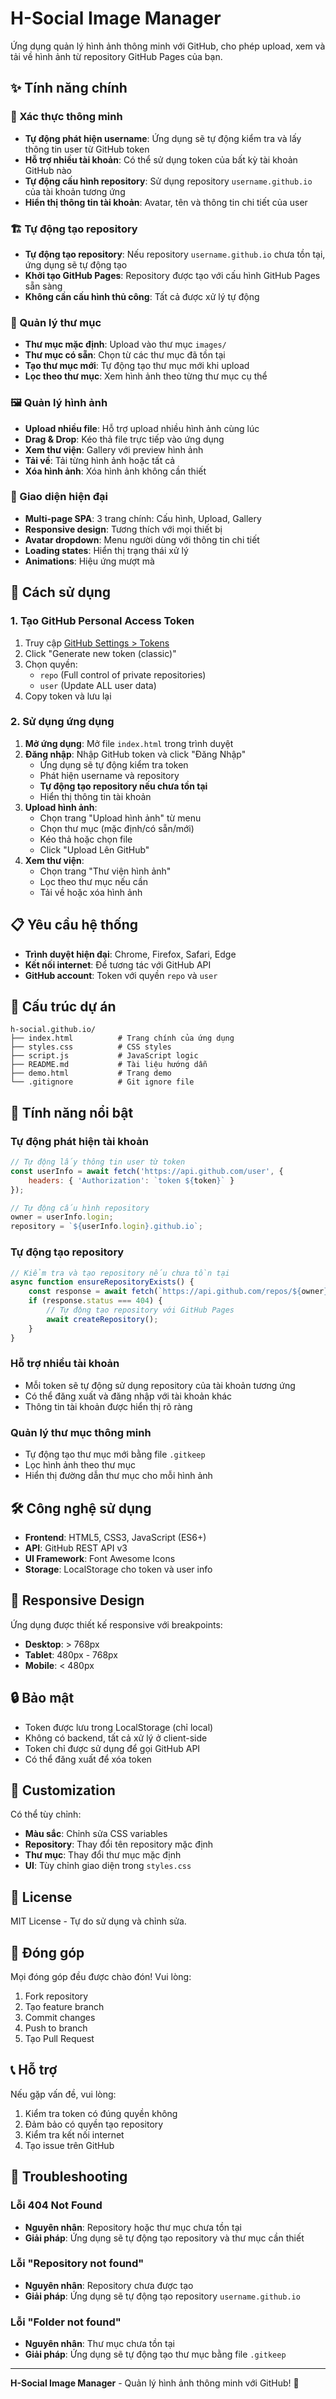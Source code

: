 # H-Social Image Manager

Ứng dụng quản lý hình ảnh thông minh với GitHub, cho phép upload, xem và tải về hình ảnh từ repository GitHub Pages của bạn.

## ✨ Tính năng chính

### 🔐 Xác thực thông minh
- **Tự động phát hiện username**: Ứng dụng sẽ tự động kiểm tra và lấy thông tin user từ GitHub token
- **Hỗ trợ nhiều tài khoản**: Có thể sử dụng token của bất kỳ tài khoản GitHub nào
- **Tự động cấu hình repository**: Sử dụng repository `username.github.io` của tài khoản tương ứng
- **Hiển thị thông tin tài khoản**: Avatar, tên và thông tin chi tiết của user

### 🏗️ Tự động tạo repository
- **Tự động tạo repository**: Nếu repository `username.github.io` chưa tồn tại, ứng dụng sẽ tự động tạo
- **Khởi tạo GitHub Pages**: Repository được tạo với cấu hình GitHub Pages sẵn sàng
- **Không cần cấu hình thủ công**: Tất cả được xử lý tự động

### 📁 Quản lý thư mục
- **Thư mục mặc định**: Upload vào thư mục `images/`
- **Thư mục có sẵn**: Chọn từ các thư mục đã tồn tại
- **Tạo thư mục mới**: Tự động tạo thư mục mới khi upload
- **Lọc theo thư mục**: Xem hình ảnh theo từng thư mục cụ thể

### 🖼️ Quản lý hình ảnh
- **Upload nhiều file**: Hỗ trợ upload nhiều hình ảnh cùng lúc
- **Drag & Drop**: Kéo thả file trực tiếp vào ứng dụng
- **Xem thư viện**: Gallery với preview hình ảnh
- **Tải về**: Tải từng hình ảnh hoặc tất cả
- **Xóa hình ảnh**: Xóa hình ảnh không cần thiết

### 🎨 Giao diện hiện đại
- **Multi-page SPA**: 3 trang chính: Cấu hình, Upload, Gallery
- **Responsive design**: Tương thích với mọi thiết bị
- **Avatar dropdown**: Menu người dùng với thông tin chi tiết
- **Loading states**: Hiển thị trạng thái xử lý
- **Animations**: Hiệu ứng mượt mà

## 🚀 Cách sử dụng

### 1. Tạo GitHub Personal Access Token
1. Truy cập [GitHub Settings > Tokens](https://github.com/settings/tokens)
2. Click "Generate new token (classic)"
3. Chọn quyền:
   - `repo` (Full control of private repositories)
   - `user` (Update ALL user data)
4. Copy token và lưu lại

### 2. Sử dụng ứng dụng
1. **Mở ứng dụng**: Mở file `index.html` trong trình duyệt
2. **Đăng nhập**: Nhập GitHub token và click "Đăng Nhập"
   - Ứng dụng sẽ tự động kiểm tra token
   - Phát hiện username và repository
   - **Tự động tạo repository nếu chưa tồn tại**
   - Hiển thị thông tin tài khoản
3. **Upload hình ảnh**:
   - Chọn trang "Upload hình ảnh" từ menu
   - Chọn thư mục (mặc định/có sẵn/mới)
   - Kéo thả hoặc chọn file
   - Click "Upload Lên GitHub"
4. **Xem thư viện**:
   - Chọn trang "Thư viện hình ảnh"
   - Lọc theo thư mục nếu cần
   - Tải về hoặc xóa hình ảnh

## 📋 Yêu cầu hệ thống

- **Trình duyệt hiện đại**: Chrome, Firefox, Safari, Edge
- **Kết nối internet**: Để tương tác với GitHub API
- **GitHub account**: Token với quyền `repo` và `user`

## 🔧 Cấu trúc dự án

```
h-social.github.io/
├── index.html          # Trang chính của ứng dụng
├── styles.css          # CSS styles
├── script.js           # JavaScript logic
├── README.md           # Tài liệu hướng dẫn
├── demo.html           # Trang demo
└── .gitignore          # Git ignore file
```

## 🎯 Tính năng nổi bật

### Tự động phát hiện tài khoản
```javascript
// Tự động lấy thông tin user từ token
const userInfo = await fetch('https://api.github.com/user', {
    headers: { 'Authorization': `token ${token}` }
});

// Tự động cấu hình repository
owner = userInfo.login;
repository = `${userInfo.login}.github.io`;
```

### Tự động tạo repository
```javascript
// Kiểm tra và tạo repository nếu chưa tồn tại
async function ensureRepositoryExists() {
    const response = await fetch(`https://api.github.com/repos/${owner}/${repository}`);
    if (response.status === 404) {
        // Tự động tạo repository với GitHub Pages
        await createRepository();
    }
}
```

### Hỗ trợ nhiều tài khoản
- Mỗi token sẽ tự động sử dụng repository của tài khoản tương ứng
- Có thể đăng xuất và đăng nhập với tài khoản khác
- Thông tin tài khoản được hiển thị rõ ràng

### Quản lý thư mục thông minh
- Tự động tạo thư mục mới bằng file `.gitkeep`
- Lọc hình ảnh theo thư mục
- Hiển thị đường dẫn thư mục cho mỗi hình ảnh

## 🛠️ Công nghệ sử dụng

- **Frontend**: HTML5, CSS3, JavaScript (ES6+)
- **API**: GitHub REST API v3
- **UI Framework**: Font Awesome Icons
- **Storage**: LocalStorage cho token và user info

## 📱 Responsive Design

Ứng dụng được thiết kế responsive với breakpoints:
- **Desktop**: > 768px
- **Tablet**: 480px - 768px  
- **Mobile**: < 480px

## 🔒 Bảo mật

- Token được lưu trong LocalStorage (chỉ local)
- Không có backend, tất cả xử lý ở client-side
- Token chỉ được sử dụng để gọi GitHub API
- Có thể đăng xuất để xóa token

## 🎨 Customization

Có thể tùy chỉnh:
- **Màu sắc**: Chỉnh sửa CSS variables
- **Repository**: Thay đổi tên repository mặc định
- **Thư mục**: Thay đổi thư mục mặc định
- **UI**: Tùy chỉnh giao diện trong `styles.css`

## 📄 License

MIT License - Tự do sử dụng và chỉnh sửa.

## 🤝 Đóng góp

Mọi đóng góp đều được chào đón! Vui lòng:
1. Fork repository
2. Tạo feature branch
3. Commit changes
4. Push to branch
5. Tạo Pull Request

## 📞 Hỗ trợ

Nếu gặp vấn đề, vui lòng:
1. Kiểm tra token có đúng quyền không
2. Đảm bảo có quyền tạo repository
3. Kiểm tra kết nối internet
4. Tạo issue trên GitHub

## 🔧 Troubleshooting

### Lỗi 404 Not Found
- **Nguyên nhân**: Repository hoặc thư mục chưa tồn tại
- **Giải pháp**: Ứng dụng sẽ tự động tạo repository và thư mục cần thiết

### Lỗi "Repository not found"
- **Nguyên nhân**: Repository chưa được tạo
- **Giải pháp**: Ứng dụng sẽ tự động tạo repository `username.github.io`

### Lỗi "Folder not found"
- **Nguyên nhân**: Thư mục chưa tồn tại
- **Giải pháp**: Ứng dụng sẽ tự động tạo thư mục bằng file `.gitkeep`

---

**H-Social Image Manager** - Quản lý hình ảnh thông minh với GitHub! 🚀